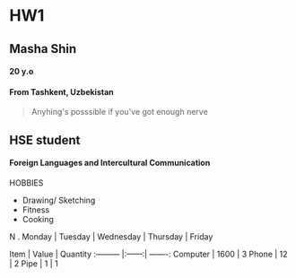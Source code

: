 # HW1
## Masha Shin
#### 20 y.o
#### From Tashkent, Uzbekistan
> Anyhing's posssible if you've got enough nerve 

## HSE student
#### Foreign Languages and Intercultural Communication

HOBBIES

+ Drawing/ Sketching
+ Fitness
+ Cooking

N . Monday | Tuesday | Wednesday | Thursday | Friday

Item | Value | Quantity
:——— |:——:| ——-:
Computer | 1600 | 3
Phone | 12 | 2
Pipe | 1 | 1


